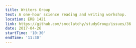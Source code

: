 ```yaml
---
title: Writers Group
text: A one-hour science reading and writing workshop.
location: ERB 1421
link: https://github.com/smcclatchy/studyGroup/issues/36
date: 2017-04-26
startTime: '10:30'
endTime: '11:30'
---
```

